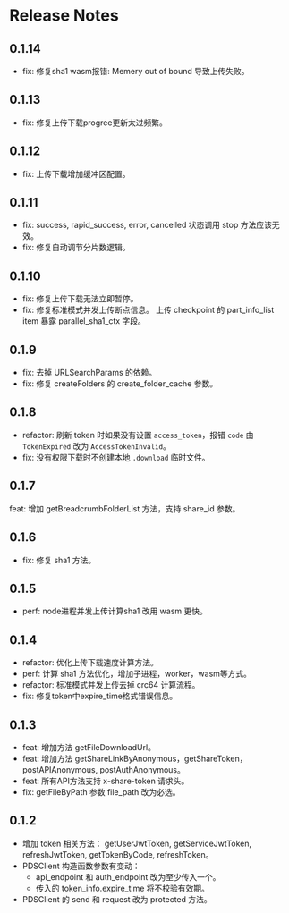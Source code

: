 # Release Notes

## 0.1.14

* fix: 修复sha1 wasm报错: Memery out of bound 导致上传失败。

## 0.1.13

* fix: 修复上传下载progree更新太过频繁。

## 0.1.12

* fix: 上传下载增加缓冲区配置。

## 0.1.11

* fix: success, rapid_success, error, cancelled 状态调用 stop 方法应该无效。
* fix: 修复自动调节分片数逻辑。

## 0.1.10

* fix: 修复上传下载无法立即暂停。
* fix: 修复标准模式并发上传断点信息。 上传 checkpoint 的 part_info_list item 暴露 parallel_sha1_ctx 字段。

## 0.1.9

* fix: 去掉 URLSearchParams 的依赖。
* fix: 修复 createFolders 的 create_folder_cache 参数。

## 0.1.8

* refactor: 刷新 token 时如果没有设置 `access_token`，报错 `code` 由 `TokenExpired` 改为 `AccessTokenInvalid`。
* fix: 没有权限下载时不创建本地 `.download` 临时文件。

## 0.1.7

feat: 增加 getBreadcrumbFolderList 方法，支持 share_id 参数。

## 0.1.6

* fix: 修复 sha1 方法。

## 0.1.5

* perf: node进程并发上传计算sha1 改用 wasm 更快。

## 0.1.4

* refactor: 优化上传下载速度计算方法。
* perf: 计算 sha1 方法优化，增加子进程，worker，wasm等方式。
* refactor: 标准模式并发上传去掉 crc64 计算流程。
* fix: 修复token中expire_time格式错误信息。

## 0.1.3

* feat: 增加方法 getFileDownloadUrl。
* feat: 增加方法 getShareLinkByAnonymous，getShareToken，postAPIAnonymous, postAuthAnonymous。
* feat: 所有API方法支持 x-share-token 请求头。
* fix: getFileByPath 参数 file_path 改为必选。

## 0.1.2

* 增加 token 相关方法： getUserJwtToken, getServiceJwtToken, refreshJwtToken, getTokenByCode, refreshToken。
* PDSClient 构造函数参数有变动：
  * api_endpoint 和 auth_endpoint 改为至少传入一个。
  * 传入的 token_info.expire_time 将不校验有效期。
* PDSClient 的 send 和 request 改为 protected 方法。

